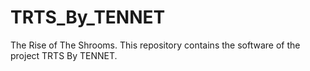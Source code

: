 # TRTS_By_TENNET
The Rise of The Shrooms. This repository contains the software of the project TRTS By TENNET.
